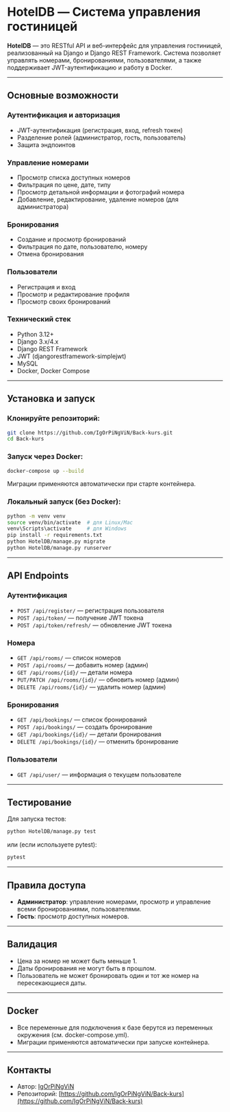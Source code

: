 # HotelDB — Система управления гостиницей

**HotelDB** — это RESTful API и веб-интерфейс для управления гостиницей, реализованный на Django и Django REST Framework. Система позволяет управлять номерами, бронированиями, пользователями, а также поддерживает JWT-аутентификацию и работу в Docker.

---

## Основные возможности

### Аутентификация и авторизация
- JWT-аутентификация (регистрация, вход, refresh токен)
- Разделение ролей (администратор, гость, пользователь)
- Защита эндпоинтов

### Управление номерами
- Просмотр списка доступных номеров
- Фильтрация по цене, дате, типу
- Просмотр детальной информации и фотографий номера
- Добавление, редактирование, удаление номеров (для администратора)

### Бронирования
- Создание и просмотр бронирований
- Фильтрация по дате, пользователю, номеру
- Отмена бронирования

### Пользователи
- Регистрация и вход
- Просмотр и редактирование профиля
- Просмотр своих бронирований

### Технический стек
- Python 3.12+
- Django 3.x/4.x
- Django REST Framework
- JWT (djangorestframework-simplejwt)
- MySQL
- Docker, Docker Compose

---

## Установка и запуск

### Клонируйте репозиторий:
```sh
git clone https://github.com/IgOrPiNgViN/Back-kurs.git
cd Back-kurs
```

### Запуск через Docker:
```sh
docker-compose up --build
```
Миграции применяются автоматически при старте контейнера.

### Локальный запуск (без Docker):
```sh
python -m venv venv
source venv/bin/activate  # для Linux/Mac
venv\Scripts\activate     # для Windows
pip install -r requirements.txt
python HotelDB/manage.py migrate
python HotelDB/manage.py runserver
```

---

## API Endpoints

### Аутентификация
- `POST /api/register/` — регистрация пользователя
- `POST /api/token/` — получение JWT токена
- `POST /api/token/refresh/` — обновление JWT токена

### Номера
- `GET /api/rooms/` — список номеров
- `POST /api/rooms/` — добавить номер (админ)
- `GET /api/rooms/{id}/` — детали номера
- `PUT/PATCH /api/rooms/{id}/` — обновить номер (админ)
- `DELETE /api/rooms/{id}/` — удалить номер (админ)

### Бронирования
- `GET /api/bookings/` — список бронирований
- `POST /api/bookings/` — создать бронирование
- `GET /api/bookings/{id}/` — детали бронирования
- `DELETE /api/bookings/{id}/` — отменить бронирование

### Пользователи
- `GET /api/user/` — информация о текущем пользователе

---

## Тестирование

Для запуска тестов:
```sh
python HotelDB/manage.py test
```
или (если используете pytest):
```sh
pytest
```

---

## Правила доступа

- **Администратор**: управление номерами, просмотр и управление всеми бронированиями, пользователями.
- **Гость**: просмотр доступных номеров.

---

## Валидация

- Цена за номер не может быть меньше 1.
- Даты бронирования не могут быть в прошлом.
- Пользователь не может бронировать один и тот же номер на пересекающиеся даты.

---

## Docker

- Все переменные для подключения к базе берутся из переменных окружения (см. docker-compose.yml).
- Миграции применяются автоматически при запуске контейнера.

---

## Контакты

- Автор: [IgOrPiNgViN](https://github.com/IgOrPiNgViN)
- Репозиторий: [https://github.com/IgOrPiNgViN/Back-kurs](https://github.com/IgOrPiNgViN/Back-kurs)


